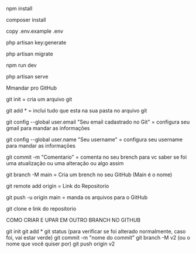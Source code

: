 npm install

composer install

copy .env.example .env

php artisan key:generate

php artisan migrate

npm run dev

php artisan serve


Mmandar pro GitHub

git init = cria um arquivo git

git add * = inclui tudo que esta na sua pasta no arquivo git

git config --global user.email "Seu email cadastrado no Git" = configura seu gmail para mandar as informações

git config --global user.name "Seu username" = configura seu username para mandar as informações

git commit -m "Comentario" = comenta no seu brench para vc saber se foi uma atualização ou uma alteração ou algo assim

git branch -M main = Cria um brench no seu GitHub (Main é o nome)

git remote add origin = Link do Repositorio

git push -u origin main = manda os arquivos para o GitHub

git clone e link do repositorio


COMO CRIAR E UPAR EM OUTRO BRANCH NO GITHUB

git init
git add *
git status (para verificar se foi alterado normalmente, caso foi, vai estar verde)
git commit -m "nome do commit"
git branch -M v2 (ou o nome que você quiser por)
git push origin v2